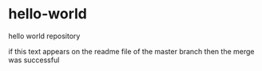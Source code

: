 # hello-world
hello world repository

if this text appears on the readme file of the master branch then the merge was successful 
